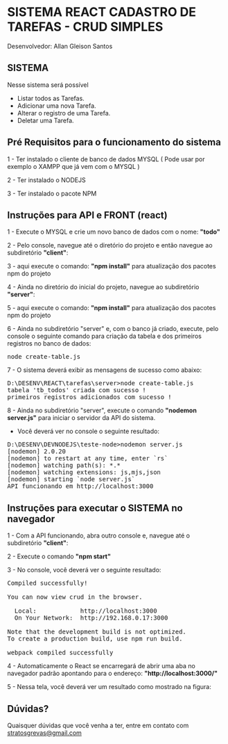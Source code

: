 # SISTEMA REACT CADASTRO DE TAREFAS - CRUD SIMPLES

Desenvolvedor: Allan Gleison Santos

## SISTEMA

Nesse sistema será possível

- Listar todos as Tarefas.
- Adicionar uma nova Tarefa.
- Alterar o registro de uma Tarefa.
- Deletar uma Tarefa.

## Pré Requisitos para o funcionamento do sistema

1 - Ter instalado o cliente de banco de dados MYSQL ( Pode usar por exemplo o XAMPP que já vem com o MYSQL )

2 - Ter instalado o NODEJS

3 - Ter instalado o pacote NPM

## Instruções para API e FRONT (react)

1 - Execute o MYSQL e crie um novo banco de dados com o nome: <strong>"todo"</strong>

2 - Pelo console, navegue até o diretório do projeto e então navegue ao subdiretório <strong>"client"</strong>:

3 - aqui execute o comando: <strong>"npm install"</strong> para atualização dos pacotes npm do projeto

4 - Ainda no diretório do inicial do projeto, navegue ao subdiretório <strong>"server"</strong>: 

5 - aqui execute o comando: <strong>"npm install"</strong> para atualização dos pacotes npm do projeto

6 - Ainda no subdiretório "server" e, com o banco já criado, execute, pelo console o seguinte comando para criação da tabela e dos primeiros registros no banco de dados:

<pre>node create-table.js</pre>

7 - O sistema deverá exibir as mensagens de sucesso como abaixo:

<pre>
D:\DESENV\REACT\tarefas\server>node create-table.js
tabela 'tb_todos' criada com sucesso !
primeiros registros adicionados com sucesso !
</pre>

8 - Ainda no subdiretório "server", execute o comando <strong>"nodemon server.js"</strong> para iniciar o servidor da API do sistema.

- Você deverá ver no console o seguinte resultado:

<pre>D:\DESENV\DEVNODEJS\teste-node>nodemon server.js
[nodemon] 2.0.20
[nodemon] to restart at any time, enter `rs`
[nodemon] watching path(s): *.*
[nodemon] watching extensions: js,mjs,json
[nodemon] starting `node server.js`
API funcionando em http://localhost:3000
</pre>

## Instruções para executar o SISTEMA no navegador

1 - Com a API funcionando, abra outro console e, navegue até o subdiretório <strong>"client"</strong>:

2 - Execute o comando <strong>"npm start"</strong>

3 - No console, você deverá ver o seguinte resultado:

<pre>
Compiled successfully!

You can now view crud in the browser.

  Local:            http://localhost:3000        
  On Your Network:  http://192.168.0.17:3000     

Note that the development build is not optimized.
To create a production build, use npm run build. 

webpack compiled successfully
</pre>

4 - Automaticamente o React se encarregará de abrir uma aba no navegador padrão apontando para o endereço: <strong>"http://localhost:3000/"</strong>

5 - Nessa tela, você deverá ver um resultado como mostrado na figura:



## Dúvidas?

Quaisquer dúvidas que você venha a ter, entre em contato com stratosgrevas@gmail.com

